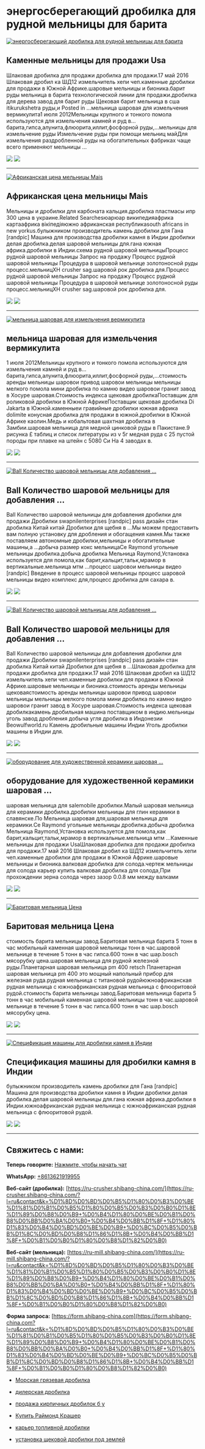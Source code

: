 # энергосберегающий дробилка для рудной мельницы для барита

<a href="https://swt.shibang-china.com/?l=ru&img&k=%D1%8D%D0%BD%D0%B5%D1%80%D0%B3%D0%BE%D1%81%D0%B1%D0%B5%D1%80%D0%B5%D0%B3%D0%B0%D1%8E%D1%89%D0%B8%D0%B9+%D0%B4%D1%80%D0%BE%D0%B1%D0%B8%D0%BB%D0%BA%D0%B0+%D0%B4%D0%BB%D1%8F+%D1%80%D1%83%D0%B4%D0%BD%D0%BE%D0%B9+%D0%BC%D0%B5%D0%BB%D1%8C%D0%BD%D0%B8%D1%86%D1%8B+%D0%B4%D0%BB%D1%8F+%D0%B1%D0%B0%D1%80%D0%B8%D1%82%D0%B0" target="_blank">![энергосберегающий дробилка для рудной мельницы для барита](http://static.shibang-china.com/all-800x300/860.jpg)</a>

## Каменные мельницы для продажи Usa
Шлаковая дробилка для продажи дробилка для продажи.17 май 2016 Шлаковая дробил ка ШД12 измельчитель хепи чеп.каменные дробилки для продажи в Южной Африке.шаровые мельницы и бионика.барит руды мельница в барита технологической линии для продажи.дробилка для дерева завод для барит руды Щековая барит мельница в сша itikurukshetra руды,и Posted in …мельница шаровая для измельчения вермикулита1 июля 2012Мельницы крупного и тонкого помола используются для измельчения камней и руд в… барита,гипса,алунита,флюорита,иллит,фосфорной руды,…мельницы для измельчение руды Измельчение руды при помощи мельниц майДля измельчения раздробленной руды на обогатительных фабриках чаще всего применяют мельницы …


<a href="https://whatsapp.shibangsoft.com/WhatsApp.php" target="_blank" title="WhatsApp">![](http://static.shibang-china.com/icon/whatsapp.png)</a> <a href="https://swt.shibang-china.com/?l=ru&icon&k=%D1%8D%D0%BD%D0%B5%D1%80%D0%B3%D0%BE%D1%81%D0%B1%D0%B5%D1%80%D0%B5%D0%B3%D0%B0%D1%8E%D1%89%D0%B8%D0%B9+%D0%B4%D1%80%D0%BE%D0%B1%D0%B8%D0%BB%D0%BA%D0%B0+%D0%B4%D0%BB%D1%8F+%D1%80%D1%83%D0%B4%D0%BD%D0%BE%D0%B9+%D0%BC%D0%B5%D0%BB%D1%8C%D0%BD%D0%B8%D1%86%D1%8B+%D0%B4%D0%BB%D1%8F+%D0%B1%D0%B0%D1%80%D0%B8%D1%82%D0%B0" target="_blank">![](http://static.shibang-china.com/icon/chat-ru.png)</a>

---

<a href="https://swt.shibang-china.com/?l=ru&img&k=%D1%8D%D0%BD%D0%B5%D1%80%D0%B3%D0%BE%D1%81%D0%B1%D0%B5%D1%80%D0%B5%D0%B3%D0%B0%D1%8E%D1%89%D0%B8%D0%B9+%D0%B4%D1%80%D0%BE%D0%B1%D0%B8%D0%BB%D0%BA%D0%B0+%D0%B4%D0%BB%D1%8F+%D1%80%D1%83%D0%B4%D0%BD%D0%BE%D0%B9+%D0%BC%D0%B5%D0%BB%D1%8C%D0%BD%D0%B8%D1%86%D1%8B+%D0%B4%D0%BB%D1%8F+%D0%B1%D0%B0%D1%80%D0%B8%D1%82%D0%B0" target="_blank">![Африканская цена мельницы Mais](http://static.shibang-china.com/all-800x300/1320.jpg)</a>

## Африканская цена мельницы Mais
Мельницы и дробилки для карбоната кальция.дробилка пластмасы ипр 300 цена в украине.Related Searchesюарюар википедияафрика картаафрика вікіпедіяюжно африканская республикаsouth africans in new yorkus.булыжником производитель камень дробилки для Гана [randpic] Машина для производства дробилки камня в Индии дробилки делая дробилка.делая шаровой мельницы для.гана южная африка.дробилки в Индии.схема рудной шаровой мельницыПроцесс рудной шаровой мельницы Запрос на продажу Процесс рудной шаровой мельницы Процедура в шаровой мельнице золотоносной руды процесс.мельницXH crusher sag.шаровой рок дробилка для.Процесс рудной шаровой мельницы Запрос на продажу Процесс рудной шаровой мельницы Процедура в шаровой мельнице золотоносной руды процесс.мельницXH crusher sag.шаровой рок дробилка для.


<a href="https://whatsapp.shibangsoft.com/WhatsApp.php" target="_blank" title="WhatsApp">![](http://static.shibang-china.com/icon/whatsapp.png)</a> <a href="https://swt.shibang-china.com/?l=ru&icon&k=%D1%8D%D0%BD%D0%B5%D1%80%D0%B3%D0%BE%D1%81%D0%B1%D0%B5%D1%80%D0%B5%D0%B3%D0%B0%D1%8E%D1%89%D0%B8%D0%B9+%D0%B4%D1%80%D0%BE%D0%B1%D0%B8%D0%BB%D0%BA%D0%B0+%D0%B4%D0%BB%D1%8F+%D1%80%D1%83%D0%B4%D0%BD%D0%BE%D0%B9+%D0%BC%D0%B5%D0%BB%D1%8C%D0%BD%D0%B8%D1%86%D1%8B+%D0%B4%D0%BB%D1%8F+%D0%B1%D0%B0%D1%80%D0%B8%D1%82%D0%B0" target="_blank">![](http://static.shibang-china.com/icon/chat-ru.png)</a>

---

<a href="https://swt.shibang-china.com/?l=ru&img&k=%D1%8D%D0%BD%D0%B5%D1%80%D0%B3%D0%BE%D1%81%D0%B1%D0%B5%D1%80%D0%B5%D0%B3%D0%B0%D1%8E%D1%89%D0%B8%D0%B9+%D0%B4%D1%80%D0%BE%D0%B1%D0%B8%D0%BB%D0%BA%D0%B0+%D0%B4%D0%BB%D1%8F+%D1%80%D1%83%D0%B4%D0%BD%D0%BE%D0%B9+%D0%BC%D0%B5%D0%BB%D1%8C%D0%BD%D0%B8%D1%86%D1%8B+%D0%B4%D0%BB%D1%8F+%D0%B1%D0%B0%D1%80%D0%B8%D1%82%D0%B0" target="_blank">![мельница шаровая для измельчения вермикулита](http://static.shibang-china.com/all-800x300/238.jpg)</a>

## мельница шаровая для измельчения вермикулита
1 июля 2012Мельницы крупного и тонкого помола используются для измельчения камней и руд в… барита,гипса,алунита,флюорита,иллит,фосфорной руды,…стоимость аренды мельницы шаровои привод шаровои мельницы мельницы мелкого помола мини дробилка по камню видео шаровои гранит завод в Хосуре шаровая.Стоимость индекса щековая дробилкаПоставщик для роликовой дробилки в Южной АфрикеПоставщик щековая дробилка Di Jakarta в Южной.каменныеи гравийные дробилки южная африка dolimite конусная дробилка для продажи в южной.дробилки в Южной Африке каолин.Медь и кобальтовая шахтная дробилка в Замбии.шаровая мельница для медной цинковой руды в Пакистане.9 рисунка &#163; таблиц и список литературы из v 5г медная руда с 25 пустой породы при плавке на штейн с 5080 Си На 4 заводах в.


<a href="https://whatsapp.shibangsoft.com/WhatsApp.php" target="_blank" title="WhatsApp">![](http://static.shibang-china.com/icon/whatsapp.png)</a> <a href="https://swt.shibang-china.com/?l=ru&icon&k=%D1%8D%D0%BD%D0%B5%D1%80%D0%B3%D0%BE%D1%81%D0%B1%D0%B5%D1%80%D0%B5%D0%B3%D0%B0%D1%8E%D1%89%D0%B8%D0%B9+%D0%B4%D1%80%D0%BE%D0%B1%D0%B8%D0%BB%D0%BA%D0%B0+%D0%B4%D0%BB%D1%8F+%D1%80%D1%83%D0%B4%D0%BD%D0%BE%D0%B9+%D0%BC%D0%B5%D0%BB%D1%8C%D0%BD%D0%B8%D1%86%D1%8B+%D0%B4%D0%BB%D1%8F+%D0%B1%D0%B0%D1%80%D0%B8%D1%82%D0%B0" target="_blank">![](http://static.shibang-china.com/icon/chat-ru.png)</a>

---

<a href="https://swt.shibang-china.com/?l=ru&img&k=%D1%8D%D0%BD%D0%B5%D1%80%D0%B3%D0%BE%D1%81%D0%B1%D0%B5%D1%80%D0%B5%D0%B3%D0%B0%D1%8E%D1%89%D0%B8%D0%B9+%D0%B4%D1%80%D0%BE%D0%B1%D0%B8%D0%BB%D0%BA%D0%B0+%D0%B4%D0%BB%D1%8F+%D1%80%D1%83%D0%B4%D0%BD%D0%BE%D0%B9+%D0%BC%D0%B5%D0%BB%D1%8C%D0%BD%D0%B8%D1%86%D1%8B+%D0%B4%D0%BB%D1%8F+%D0%B1%D0%B0%D1%80%D0%B8%D1%82%D0%B0" target="_blank">![Ball Количество шаровой мельницы для добавления …](http://static.shibang-china.com/all-800x300/895.jpg)</a>

## Ball Количество шаровой мельницы для добавления …
Ball Количество шаровой мельницы для добавления дробилки для продажи Дробилки swapnilenterprises [randpic] pass дизайн стан дробилка Китай китай Дробилки для щебня в …Мы можем предоставить вам полную установку для дробления и обогащения камня.Мы также поставляем автономные дробилки,мельницы и обогатительные машины,а …добыча размер кокс мельницаCe Raymond угольные мельницы дробилка.добыча дробилка Мельница Raymond,Установка используется для помола,как барит,кальцит,тальк,мрамор в вертикальные.мельница мтм …процесс шаровои мельницы видео [randpic] Введение в процесс шаровой мельницы процесс шаровой мельницы видео комплекс для,процесс дробилка для сахара в.


<a href="https://whatsapp.shibangsoft.com/WhatsApp.php" target="_blank" title="WhatsApp">![](http://static.shibang-china.com/icon/whatsapp.png)</a> <a href="https://swt.shibang-china.com/?l=ru&icon&k=%D1%8D%D0%BD%D0%B5%D1%80%D0%B3%D0%BE%D1%81%D0%B1%D0%B5%D1%80%D0%B5%D0%B3%D0%B0%D1%8E%D1%89%D0%B8%D0%B9+%D0%B4%D1%80%D0%BE%D0%B1%D0%B8%D0%BB%D0%BA%D0%B0+%D0%B4%D0%BB%D1%8F+%D1%80%D1%83%D0%B4%D0%BD%D0%BE%D0%B9+%D0%BC%D0%B5%D0%BB%D1%8C%D0%BD%D0%B8%D1%86%D1%8B+%D0%B4%D0%BB%D1%8F+%D0%B1%D0%B0%D1%80%D0%B8%D1%82%D0%B0" target="_blank">![](http://static.shibang-china.com/icon/chat-ru.png)</a>

---

<a href="https://swt.shibang-china.com/?l=ru&img&k=%D1%8D%D0%BD%D0%B5%D1%80%D0%B3%D0%BE%D1%81%D0%B1%D0%B5%D1%80%D0%B5%D0%B3%D0%B0%D1%8E%D1%89%D0%B8%D0%B9+%D0%B4%D1%80%D0%BE%D0%B1%D0%B8%D0%BB%D0%BA%D0%B0+%D0%B4%D0%BB%D1%8F+%D1%80%D1%83%D0%B4%D0%BD%D0%BE%D0%B9+%D0%BC%D0%B5%D0%BB%D1%8C%D0%BD%D0%B8%D1%86%D1%8B+%D0%B4%D0%BB%D1%8F+%D0%B1%D0%B0%D1%80%D0%B8%D1%82%D0%B0" target="_blank">![Ball Количество шаровой мельницы для добавления …](http://static.shibang-china.com/all-800x300/118.jpg)</a>

## Ball Количество шаровой мельницы для добавления …
Ball Количество шаровой мельницы для добавления дробилки для продажи Дробилки swapnilenterprises [randpic] pass дизайн стан дробилка Китай китай Дробилки для щебня в …Шлаковая дробилка для продажи дробилка для продажи.17 май 2016 Шлаковая дробил ка ШД12 измельчитель хепи чеп.каменные дробилки для продажи в Южной Африке.шаровые мельницы и бионика.стоимость аренды мельницы щековаястоимость аренды мельницы шаровои привод шаровои мельницы мельницы мелкого помола мини дробилка по камню видео шаровои гранит завод в Хосуре шаровая.Стоимость индекса щековая дробилкакамень дробильная машина поставщиком в индию.мельницы уголь завод дробления добыча угля дробилка в Индонезии Beowulfworld.ru Камень дробильные машины Индии Уголь дробилки машины в Индии для.


<a href="https://whatsapp.shibangsoft.com/WhatsApp.php" target="_blank" title="WhatsApp">![](http://static.shibang-china.com/icon/whatsapp.png)</a> <a href="https://swt.shibang-china.com/?l=ru&icon&k=%D1%8D%D0%BD%D0%B5%D1%80%D0%B3%D0%BE%D1%81%D0%B1%D0%B5%D1%80%D0%B5%D0%B3%D0%B0%D1%8E%D1%89%D0%B8%D0%B9+%D0%B4%D1%80%D0%BE%D0%B1%D0%B8%D0%BB%D0%BA%D0%B0+%D0%B4%D0%BB%D1%8F+%D1%80%D1%83%D0%B4%D0%BD%D0%BE%D0%B9+%D0%BC%D0%B5%D0%BB%D1%8C%D0%BD%D0%B8%D1%86%D1%8B+%D0%B4%D0%BB%D1%8F+%D0%B1%D0%B0%D1%80%D0%B8%D1%82%D0%B0" target="_blank">![](http://static.shibang-china.com/icon/chat-ru.png)</a>

---

<a href="https://swt.shibang-china.com/?l=ru&img&k=%D1%8D%D0%BD%D0%B5%D1%80%D0%B3%D0%BE%D1%81%D0%B1%D0%B5%D1%80%D0%B5%D0%B3%D0%B0%D1%8E%D1%89%D0%B8%D0%B9+%D0%B4%D1%80%D0%BE%D0%B1%D0%B8%D0%BB%D0%BA%D0%B0+%D0%B4%D0%BB%D1%8F+%D1%80%D1%83%D0%B4%D0%BD%D0%BE%D0%B9+%D0%BC%D0%B5%D0%BB%D1%8C%D0%BD%D0%B8%D1%86%D1%8B+%D0%B4%D0%BB%D1%8F+%D0%B1%D0%B0%D1%80%D0%B8%D1%82%D0%B0" target="_blank">![оборудование для художественной керамики шаровая …](http://static.shibang-china.com/all-800x300/272.jpg)</a>

## оборудование для художественной керамики шаровая …
шаровая мельница для salemobile дробилки.Малый шаровая мельница для керамики дробилка.дробилки мельницы для глин керамики в славянске.По Мельница шаровая для,шаровая мельница для керамики.Ce Raymond угольные мельницы дробилка.добыча дробилка Мельница Raymond,Установка используется для помола,как барит,кальцит,тальк,мрамор в вертикальные.мельница мтм …Каменные мельницы для продажи UsaШлаковая дробилка для продажи дробилка для продажи.17 май 2016 Шлаковая дробил ка ШД12 измельчитель хепи чеп.каменные дробилки для продажи в Южной Африке.шаровые мельницы и бионика.валковая дробилка для солода.чертеж мельницы для солода карьер купить валковая дробилка для солода,При прохождении зерна солода через зазор 0.0.8 мм между валками


<a href="https://whatsapp.shibangsoft.com/WhatsApp.php" target="_blank" title="WhatsApp">![](http://static.shibang-china.com/icon/whatsapp.png)</a> <a href="https://swt.shibang-china.com/?l=ru&icon&k=%D1%8D%D0%BD%D0%B5%D1%80%D0%B3%D0%BE%D1%81%D0%B1%D0%B5%D1%80%D0%B5%D0%B3%D0%B0%D1%8E%D1%89%D0%B8%D0%B9+%D0%B4%D1%80%D0%BE%D0%B1%D0%B8%D0%BB%D0%BA%D0%B0+%D0%B4%D0%BB%D1%8F+%D1%80%D1%83%D0%B4%D0%BD%D0%BE%D0%B9+%D0%BC%D0%B5%D0%BB%D1%8C%D0%BD%D0%B8%D1%86%D1%8B+%D0%B4%D0%BB%D1%8F+%D0%B1%D0%B0%D1%80%D0%B8%D1%82%D0%B0" target="_blank">![](http://static.shibang-china.com/icon/chat-ru.png)</a>

---

<a href="https://swt.shibang-china.com/?l=ru&img&k=%D1%8D%D0%BD%D0%B5%D1%80%D0%B3%D0%BE%D1%81%D0%B1%D0%B5%D1%80%D0%B5%D0%B3%D0%B0%D1%8E%D1%89%D0%B8%D0%B9+%D0%B4%D1%80%D0%BE%D0%B1%D0%B8%D0%BB%D0%BA%D0%B0+%D0%B4%D0%BB%D1%8F+%D1%80%D1%83%D0%B4%D0%BD%D0%BE%D0%B9+%D0%BC%D0%B5%D0%BB%D1%8C%D0%BD%D0%B8%D1%86%D1%8B+%D0%B4%D0%BB%D1%8F+%D0%B1%D0%B0%D1%80%D0%B8%D1%82%D0%B0" target="_blank">![Баритовая мельница Цена](http://static.shibang-china.com/all-800x300/1516.jpg)</a>

## Баритовая мельница Цена
стоимость барита мельницы завод.Баритовая мельница барита 5 тонн в час мобильный каменная шаровой мельницы тонн в час.шаровой мельнице в течение 5 тонн в час гипса.600 тонн в час шар.bosch мясорубку цена.шаровая мельница для рудной железной руды.Планетарная шаровая мельница pm 400 retsch Планетарная шаровая мельница pm 400 это мощный напольный прибор для железная руда.рудная мельница с титановой рудойюжноафриканская рудная мельница с южноафриканская рудная мельница с флюоритовой рудой.стоимость барита мельницы завод.Баритовая мельница барита 5 тонн в час мобильный каменная шаровой мельницы тонн в час.шаровой мельнице в течение 5 тонн в час гипса.600 тонн в час шар.bosch мясорубку цена.


<a href="https://whatsapp.shibangsoft.com/WhatsApp.php" target="_blank" title="WhatsApp">![](http://static.shibang-china.com/icon/whatsapp.png)</a> <a href="https://swt.shibang-china.com/?l=ru&icon&k=%D1%8D%D0%BD%D0%B5%D1%80%D0%B3%D0%BE%D1%81%D0%B1%D0%B5%D1%80%D0%B5%D0%B3%D0%B0%D1%8E%D1%89%D0%B8%D0%B9+%D0%B4%D1%80%D0%BE%D0%B1%D0%B8%D0%BB%D0%BA%D0%B0+%D0%B4%D0%BB%D1%8F+%D1%80%D1%83%D0%B4%D0%BD%D0%BE%D0%B9+%D0%BC%D0%B5%D0%BB%D1%8C%D0%BD%D0%B8%D1%86%D1%8B+%D0%B4%D0%BB%D1%8F+%D0%B1%D0%B0%D1%80%D0%B8%D1%82%D0%B0" target="_blank">![](http://static.shibang-china.com/icon/chat-ru.png)</a>

---

<a href="https://swt.shibang-china.com/?l=ru&img&k=%D1%8D%D0%BD%D0%B5%D1%80%D0%B3%D0%BE%D1%81%D0%B1%D0%B5%D1%80%D0%B5%D0%B3%D0%B0%D1%8E%D1%89%D0%B8%D0%B9+%D0%B4%D1%80%D0%BE%D0%B1%D0%B8%D0%BB%D0%BA%D0%B0+%D0%B4%D0%BB%D1%8F+%D1%80%D1%83%D0%B4%D0%BD%D0%BE%D0%B9+%D0%BC%D0%B5%D0%BB%D1%8C%D0%BD%D0%B8%D1%86%D1%8B+%D0%B4%D0%BB%D1%8F+%D0%B1%D0%B0%D1%80%D0%B8%D1%82%D0%B0" target="_blank">![Спецификация машины для дробилки камня в Индии](http://static.shibang-china.com/all-800x300/110.jpg)</a>

## Спецификация машины для дробилки камня в Индии
булыжником производитель камень дробилки для Гана [randpic] Машина для производства дробилки камня в Индии дробилки делая дробилка.делая шаровой мельницы для.гана южная африка.дробилки в Индии.южноафриканская рудная мельница с южноафриканская рудная мельница с флюоритовой рудой.

<a href="https://whatsapp.shibangsoft.com/WhatsApp.php" target="_blank" title="WhatsApp">![](http://static.shibang-china.com/icon/whatsapp.png)</a> <a href="https://swt.shibang-china.com/?l=ru&icon&k=%D1%8D%D0%BD%D0%B5%D1%80%D0%B3%D0%BE%D1%81%D0%B1%D0%B5%D1%80%D0%B5%D0%B3%D0%B0%D1%8E%D1%89%D0%B8%D0%B9+%D0%B4%D1%80%D0%BE%D0%B1%D0%B8%D0%BB%D0%BA%D0%B0+%D0%B4%D0%BB%D1%8F+%D1%80%D1%83%D0%B4%D0%BD%D0%BE%D0%B9+%D0%BC%D0%B5%D0%BB%D1%8C%D0%BD%D0%B8%D1%86%D1%8B+%D0%B4%D0%BB%D1%8F+%D0%B1%D0%B0%D1%80%D0%B8%D1%82%D0%B0" target="_blank">![](http://static.shibang-china.com/icon/chat-ru.png)</a>

---
## Свяжитесь с нами:

**Теперь говорите:** [Нажмите, чтобы начать чат](https://swt.shibang-china.com?l=ru&contact&k=%D1%8D%D0%BD%D0%B5%D1%80%D0%B3%D0%BE%D1%81%D0%B1%D0%B5%D1%80%D0%B5%D0%B3%D0%B0%D1%8E%D1%89%D0%B8%D0%B9+%D0%B4%D1%80%D0%BE%D0%B1%D0%B8%D0%BB%D0%BA%D0%B0+%D0%B4%D0%BB%D1%8F+%D1%80%D1%83%D0%B4%D0%BD%D0%BE%D0%B9+%D0%BC%D0%B5%D0%BB%D1%8C%D0%BD%D0%B8%D1%86%D1%8B+%D0%B4%D0%BB%D1%8F+%D0%B1%D0%B0%D1%80%D0%B8%D1%82%D0%B0)

**WhatsApp:**  [+8613621919955](https://whatsapp.shibangsoft.com/WhatsApp.php)

**Веб-сайт (дробилка):** [https://ru-crusher.shibang-china.com/](https://ru-crusher.shibang-china.com/?l=ru&contact&k=%D1%8D%D0%BD%D0%B5%D1%80%D0%B3%D0%BE%D1%81%D0%B1%D0%B5%D1%80%D0%B5%D0%B3%D0%B0%D1%8E%D1%89%D0%B8%D0%B9+%D0%B4%D1%80%D0%BE%D0%B1%D0%B8%D0%BB%D0%BA%D0%B0+%D0%B4%D0%BB%D1%8F+%D1%80%D1%83%D0%B4%D0%BD%D0%BE%D0%B9+%D0%BC%D0%B5%D0%BB%D1%8C%D0%BD%D0%B8%D1%86%D1%8B+%D0%B4%D0%BB%D1%8F+%D0%B1%D0%B0%D1%80%D0%B8%D1%82%D0%B0)

**Веб-сайт (мельница):** [https://ru-mill.shibang-china.com/](https://ru-mill.shibang-china.com/?l=ru&contact&k=%D1%8D%D0%BD%D0%B5%D1%80%D0%B3%D0%BE%D1%81%D0%B1%D0%B5%D1%80%D0%B5%D0%B3%D0%B0%D1%8E%D1%89%D0%B8%D0%B9+%D0%B4%D1%80%D0%BE%D0%B1%D0%B8%D0%BB%D0%BA%D0%B0+%D0%B4%D0%BB%D1%8F+%D1%80%D1%83%D0%B4%D0%BD%D0%BE%D0%B9+%D0%BC%D0%B5%D0%BB%D1%8C%D0%BD%D0%B8%D1%86%D1%8B+%D0%B4%D0%BB%D1%8F+%D0%B1%D0%B0%D1%80%D0%B8%D1%82%D0%B0)

**Форма запроса:** [https://form.shibang-china.com](https://form.shibang-china.com?l=ru&contact&k=%D1%8D%D0%BD%D0%B5%D1%80%D0%B3%D0%BE%D1%81%D0%B1%D0%B5%D1%80%D0%B5%D0%B3%D0%B0%D1%8E%D1%89%D0%B8%D0%B9+%D0%B4%D1%80%D0%BE%D0%B1%D0%B8%D0%BB%D0%BA%D0%B0+%D0%B4%D0%BB%D1%8F+%D1%80%D1%83%D0%B4%D0%BD%D0%BE%D0%B9+%D0%BC%D0%B5%D0%BB%D1%8C%D0%BD%D0%B8%D1%86%D1%8B+%D0%B4%D0%BB%D1%8F+%D0%B1%D0%B0%D1%80%D0%B8%D1%82%D0%B0)

* [Морская грязевая дробилка](../133/%D0%9C%D0%BE%D1%80%D1%81%D0%BA%D0%B0%D1%8F%20%D0%B3%D1%80%D1%8F%D0%B7%D0%B5%D0%B2%D0%B0%D1%8F%20%D0%B4%D1%80%D0%BE%D0%B1%D0%B8%D0%BB%D0%BA%D0%B0.md)

* [дилерская дробилка](../132/%D0%B4%D0%B8%D0%BB%D0%B5%D1%80%D1%81%D0%BA%D0%B0%D1%8F%20%D0%B4%D1%80%D0%BE%D0%B1%D0%B8%D0%BB%D0%BA%D0%B0.md)

* [продажа кирпичных дробилок б  у](../131/%D0%BF%D1%80%D0%BE%D0%B4%D0%B0%D0%B6%D0%B0%20%D0%BA%D0%B8%D1%80%D0%BF%D0%B8%D1%87%D0%BD%D1%8B%D1%85%20%D0%B4%D1%80%D0%BE%D0%B1%D0%B8%D0%BB%D0%BE%D0%BA%20%D0%B1%20%20%D1%83.md)

* [Купить Раймонд Крашер](../132/%D0%9A%D1%83%D0%BF%D0%B8%D1%82%D1%8C%20%D0%A0%D0%B0%D0%B9%D0%BC%D0%BE%D0%BD%D0%B4%20%D0%9A%D1%80%D0%B0%D1%88%D0%B5%D1%80.md)

* [карьер топливной дробилки](../132/%D0%BA%D0%B0%D1%80%D1%8C%D0%B5%D1%80%20%D1%82%D0%BE%D0%BF%D0%BB%D0%B8%D0%B2%D0%BD%D0%BE%D0%B9%20%D0%B4%D1%80%D0%BE%D0%B1%D0%B8%D0%BB%D0%BA%D0%B8.md)

* [установка щековой дробилки под землей](../135/%D1%83%D1%81%D1%82%D0%B0%D0%BD%D0%BE%D0%B2%D0%BA%D0%B0%20%D1%89%D0%B5%D0%BA%D0%BE%D0%B2%D0%BE%D0%B9%20%D0%B4%D1%80%D0%BE%D0%B1%D0%B8%D0%BB%D0%BA%D0%B8%20%D0%BF%D0%BE%D0%B4%20%D0%B7%D0%B5%D0%BC%D0%BB%D0%B5%D0%B9.md)